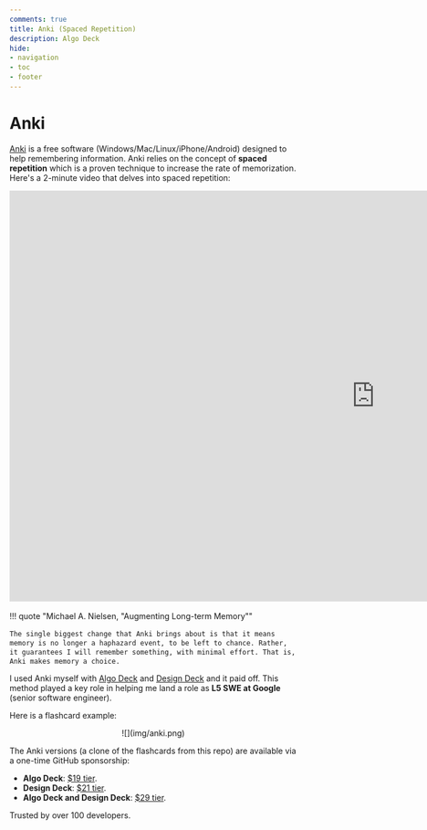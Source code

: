 ```yaml
---
comments: true
title: Anki (Spaced Repetition)
description: Algo Deck
hide:
- navigation
- toc
- footer
---
```


# Anki

[Anki](https://apps.ankiweb.net/) is a free software (Windows/Mac/Linux/iPhone/Android) designed to help remembering information. Anki relies on the concept of **spaced repetition** which is a proven technique to increase the rate of memorization. Here's a 2-minute video that delves into spaced repetition:

<iframe width="1280" height="720" src="https://www.youtube.com/embed/-uMMRjrzPmE?si=dDjeX8HOX0yuHmHv" title="YouTube video player" frameborder="0" allow="accelerometer; autoplay; clipboard-write; encrypted-media; gyroscope; picture-in-picture; web-share" referrerpolicy="strict-origin-when-cross-origin" allowfullscreen></iframe>

!!! quote "Michael A. Nielsen, "Augmenting Long-term Memory""

    The single biggest change that Anki brings about is that it means memory is no longer a haphazard event, to be left to chance. Rather, it guarantees I will remember something, with minimal effort. That is, Anki makes memory a choice.

I used Anki myself with [Algo Deck](index.md) and [Design Deck](designdeck.md) and it paid off. This method played a key role in helping me land a role as **L5 SWE at Google** (senior software engineer).

Here is a flashcard example:

<center>![](img/anki.png)</center>

The Anki versions (a clone of the flashcards from this repo) are available via a one-time GitHub sponsorship:

- **Algo Deck**: [$19 tier](https://github.com/sponsors/teivah/sponsorships?sponsor=teivah&tier_id=222440).
- **Design Deck**: [$21 tier](https://github.com/sponsors/teivah/sponsorships?sponsor=teivah&tier_id=222441).
- **Algo Deck and Design Deck**: [$29 tier](https://github.com/sponsors/teivah/sponsorships?sponsor=teivah&tier_id=222442).

Trusted by over 100 developers.
